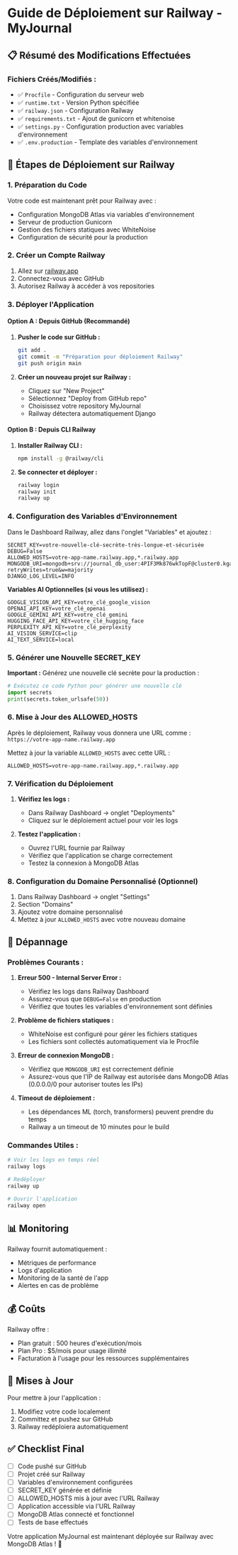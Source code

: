 # Guide de Déploiement sur Railway - MyJournal

## 📋 Résumé des Modifications Effectuées

### Fichiers Créés/Modifiés :
- ✅ `Procfile` - Configuration du serveur web
- ✅ `runtime.txt` - Version Python spécifiée
- ✅ `railway.json` - Configuration Railway
- ✅ `requirements.txt` - Ajout de gunicorn et whitenoise
- ✅ `settings.py` - Configuration production avec variables d'environnement
- ✅ `.env.production` - Template des variables d'environnement

## 🚀 Étapes de Déploiement sur Railway

### 1. Préparation du Code
Votre code est maintenant prêt pour Railway avec :
- Configuration MongoDB Atlas via variables d'environnement
- Serveur de production Gunicorn
- Gestion des fichiers statiques avec WhiteNoise
- Configuration de sécurité pour la production

### 2. Créer un Compte Railway
1. Allez sur [railway.app](https://railway.app)
2. Connectez-vous avec GitHub
3. Autorisez Railway à accéder à vos repositories

### 3. Déployer l'Application

#### Option A : Depuis GitHub (Recommandé)
1. **Pusher le code sur GitHub :**
   ```bash
   git add .
   git commit -m "Préparation pour déploiement Railway"
   git push origin main
   ```

2. **Créer un nouveau projet sur Railway :**
   - Cliquez sur "New Project"
   - Sélectionnez "Deploy from GitHub repo"
   - Choisissez votre repository MyJournal
   - Railway détectera automatiquement Django

#### Option B : Depuis CLI Railway
1. **Installer Railway CLI :**
   ```bash
   npm install -g @railway/cli
   ```

2. **Se connecter et déployer :**
   ```bash
   railway login
   railway init
   railway up
   ```

### 4. Configuration des Variables d'Environnement

Dans le Dashboard Railway, allez dans l'onglet "Variables" et ajoutez :

```env
SECRET_KEY=votre-nouvelle-clé-secrète-très-longue-et-sécurisée
DEBUG=False
ALLOWED_HOSTS=votre-app-name.railway.app,*.railway.app
MONGODB_URI=mongodb+srv://journal_db_user:4PIF3Mk876wkTopF@cluster0.kgaymb3.mongodb.net/journalDB?retryWrites=true&w=majority
DJANGO_LOG_LEVEL=INFO
```

**Variables AI Optionnelles (si vous les utilisez) :**
```env
GOOGLE_VISION_API_KEY=votre_clé_google_vision
OPENAI_API_KEY=votre_clé_openai
GOOGLE_GEMINI_API_KEY=votre_clé_gemini
HUGGING_FACE_API_KEY=votre_clé_hugging_face
PERPLEXITY_API_KEY=votre_clé_perplexity
AI_VISION_SERVICE=clip
AI_TEXT_SERVICE=local
```

### 5. Générer une Nouvelle SECRET_KEY

**Important :** Générez une nouvelle clé secrète pour la production :

```python
# Exécutez ce code Python pour générer une nouvelle clé
import secrets
print(secrets.token_urlsafe(50))
```

### 6. Mise à Jour des ALLOWED_HOSTS

Après le déploiement, Railway vous donnera une URL comme :
`https://votre-app-name.railway.app`

Mettez à jour la variable `ALLOWED_HOSTS` avec cette URL :
```env
ALLOWED_HOSTS=votre-app-name.railway.app,*.railway.app
```

### 7. Vérification du Déploiement

1. **Vérifiez les logs :**
   - Dans Railway Dashboard → onglet "Deployments"
   - Cliquez sur le déploiement actuel pour voir les logs

2. **Testez l'application :**
   - Ouvrez l'URL fournie par Railway
   - Vérifiez que l'application se charge correctement
   - Testez la connexion à MongoDB Atlas

### 8. Configuration du Domaine Personnalisé (Optionnel)

1. Dans Railway Dashboard → onglet "Settings"
2. Section "Domains"
3. Ajoutez votre domaine personnalisé
4. Mettez à jour `ALLOWED_HOSTS` avec votre nouveau domaine

## 🔧 Dépannage

### Problèmes Courants :

1. **Erreur 500 - Internal Server Error :**
   - Vérifiez les logs dans Railway Dashboard
   - Assurez-vous que `DEBUG=False` en production
   - Vérifiez que toutes les variables d'environnement sont définies

2. **Problème de fichiers statiques :**
   - WhiteNoise est configuré pour gérer les fichiers statiques
   - Les fichiers sont collectés automatiquement via le Procfile

3. **Erreur de connexion MongoDB :**
   - Vérifiez que `MONGODB_URI` est correctement définie
   - Assurez-vous que l'IP de Railway est autorisée dans MongoDB Atlas (0.0.0.0/0 pour autoriser toutes les IPs)

4. **Timeout de déploiement :**
   - Les dépendances ML (torch, transformers) peuvent prendre du temps
   - Railway a un timeout de 10 minutes pour le build

### Commandes Utiles :

```bash
# Voir les logs en temps réel
railway logs

# Redéployer
railway up

# Ouvrir l'application
railway open
```

## 📊 Monitoring

Railway fournit automatiquement :
- Métriques de performance
- Logs d'application
- Monitoring de la santé de l'app
- Alertes en cas de problème

## 💰 Coûts

Railway offre :
- Plan gratuit : 500 heures d'exécution/mois
- Plan Pro : $5/mois pour usage illimité
- Facturation à l'usage pour les ressources supplémentaires

## 🔄 Mises à Jour

Pour mettre à jour l'application :
1. Modifiez votre code localement
2. Committez et pushez sur GitHub
3. Railway redéploiera automatiquement

## ✅ Checklist Final

- [ ] Code pushé sur GitHub
- [ ] Projet créé sur Railway
- [ ] Variables d'environnement configurées
- [ ] SECRET_KEY générée et définie
- [ ] ALLOWED_HOSTS mis à jour avec l'URL Railway
- [ ] Application accessible via l'URL Railway
- [ ] MongoDB Atlas connecté et fonctionnel
- [ ] Tests de base effectués

Votre application MyJournal est maintenant déployée sur Railway avec MongoDB Atlas ! 🎉